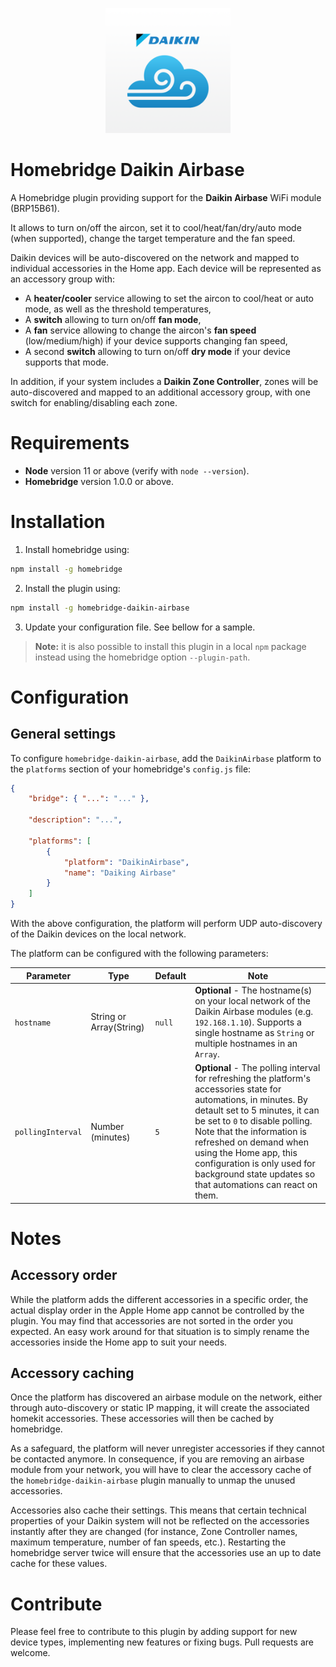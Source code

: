 <p align="center">
    <img src="documentation/logo.png" width="200" alt="Daikin Airbase logo">
</p>

# Homebridge Daikin Airbase

A Homebridge plugin providing support for the **Daikin Airbase** WiFi module (BRP15B61).

It allows to turn on/off the aircon, set it to cool/heat/fan/dry/auto mode (when supported), change the target temperature and the fan speed.

Daikin devices will be auto-discovered on the network and mapped to individual accessories in the Home app. Each device will be represented as an accessory group with:

-   A **heater/cooler** service allowing to set the aircon to cool/heat or auto mode, as well as the threshold temperatures,
-   A **switch** allowing to turn on/off **fan mode**,
-   A **fan** service allowing to change the aircon's **fan speed** (low/medium/high) if your device supports changing fan speed,
-   A second **switch** allowing to turn on/off **dry mode** if your device supports that mode.

In addition, if your system includes a **Daikin Zone Controller**, zones will be auto-discovered and mapped to an additional accessory group, with one switch for enabling/disabling each zone.

# Requirements

-   **Node** version 11 or above (verify with `node --version`).
-   **Homebridge** version 1.0.0 or above.

# Installation

1. Install homebridge using:

```sh
npm install -g homebridge
```

2. Install the plugin using:

```sh
npm install -g homebridge-daikin-airbase
```

3. Update your configuration file. See bellow for a sample.

> **Note:** it is also possible to install this plugin in a local `npm` package instead using the homebridge option `--plugin-path`.

# Configuration

## General settings

To configure `homebridge-daikin-airbase`, add the `DaikinAirbase` platform to the `platforms` section of your homebridge's `config.js` file:

```json
{
    "bridge": { "...": "..." },

    "description": "...",

    "platforms": [
        {
            "platform": "DaikinAirbase",
            "name": "Daiking Airbase"
        }
    ]
}
```

With the above configuration, the platform will perform UDP auto-discovery of the Daikin devices on the local network.

The platform can be configured with the following parameters:

| Parameter         | Type                    | Default | Note                                                                                                                                                                                                                                                                                                                                                                 |
| ----------------- | ----------------------- | ------- | -------------------------------------------------------------------------------------------------------------------------------------------------------------------------------------------------------------------------------------------------------------------------------------------------------------------------------------------------------------------- |
| `hostname`        | String or Array(String) | `null`  | **Optional** - The hostname(s) on your local network of the Daikin Airbase modules (e.g. `192.168.1.10`). Supports a single hostname as `String` or multiple hostnames in an `Array`.                                                                                                                                                                                |
| `pollingInterval` | Number (minutes)        | `5`     | **Optional** - The polling interval for refreshing the platform's accessories state for automations, in minutes. By detault set to 5 minutes, it can be set to `0` to disable polling. Note that the information is refreshed on demand when using the Home app, this configuration is only used for background state updates so that automations can react on them. |

# Notes

## Accessory order

While the platform adds the different accessories in a specific order, the actual display order in the Apple Home app cannot be controlled by the plugin. You may find that accessories are not sorted in the order you expected. An easy work around for that situation is to simply rename the accessories inside the Home app to suit your needs.

## Accessory caching

Once the platform has discovered an airbase module on the network, either through auto-discovery or static IP mapping, it will create the associated homekit accessories. These accessories will then be cached by homebridge.

As a safeguard, the platform will never unregister accessories if they cannot be contacted anymore. In consequence, if you are removing an airbase module from your network, you will have to clear the accessory cache of the `homebridge-daikin-airbase` plugin manually to unmap the unused accessories.

Accessories also cache their settings. This means that certain technical properties of your Daikin system will not be reflected on the accessories instantly after they are changed (for instance, Zone Controller names, maximum temperature, number of fan speeds, etc.). Restarting the homebridge server twice will ensure that the accessories use an up to date cache for these values.

# Contribute

Please feel free to contribute to this plugin by adding support for new device types, implementing new features or fixing bugs. Pull requests are welcome.
